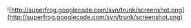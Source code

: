 ![http://superfrog.googlecode.com/svn/trunk/screenshot.png](http://superfrog.googlecode.com/svn/trunk/screenshot.png)